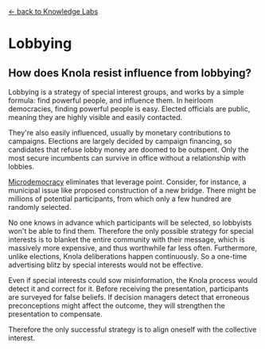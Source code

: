 [&larr; back to Knowledge Labs](.)

# Lobbying

## How does Knola resist influence from lobbying?

Lobbying is a strategy of special interest groups, and works by a simple formula: find powerful people, and influence them. In heirloom democracies, finding powerful people is easy. Elected officials are public, meaning they are highly visible and easily contacted.

They're also easily influenced, usually by monetary contributions to campaigns. Elections are largely decided by campaign financing, so candidates that refuse lobby money are doomed to be outspent. Only the most secure incumbents can survive in office without a relationship with lobbies. 

[Microdemocracy](microdemocracy) eliminates that leverage point. Consider, for instance, a municipal issue like proposed construction of a new bridge. There might be millions of potential participants, from which only a few hundred are randomly selected.

No one knows in advance which participants will be selected, so lobbyists won't be able to find them. Therefore the only possible strategy for special interests is to blanket the entire community with their message, which is massively more expensive, and thus worthwhile far less often. Furthermore, unlike elections, Knola deliberations happen continuously. So a one-time advertising blitz by special interests would not be effective.

Even if special interests could sow misinformation, the Knola process would detect it and correct for it. Before receiving the presentation, participants are surveyed for false beliefs. If decision managers detect that erroneous preconceptions might affect the outcome, they will strengthen the presentation to compensate.

Therefore the only successful strategy is to align oneself with the collective interest.
